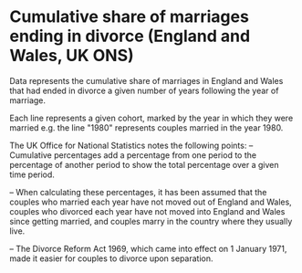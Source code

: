 # Cumulative share of marriages ending in divorce (England and Wales, UK ONS)

Data represents the cumulative share of marriages in England and Wales that had ended in divorce a given number of years following the year of marriage.

Each line represents a given cohort, marked by the year in which they were married e.g. the line "1980" represents couples married in the year 1980.

The UK Office for National Statistics notes the following points:
– Cumulative percentages add a percentage from one period to the percentage of another period to show the total percentage over a given time period.

– When calculating these percentages, it has been assumed that the couples who married each year have not moved out of England and Wales, couples who divorced each year have not moved into England and Wales since getting married, and couples marry in the country where they usually live.

– The Divorce Reform Act 1969, which came into effect on 1 January 1971, made it easier for couples to divorce upon separation.
